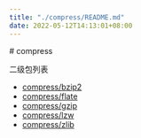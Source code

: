 ```yaml
---
title: "./compress/README.md"
date: 2022-05-12T14:13:01+08:00
---
```

﻿# compress

二级包列表

- [compress/bzip2](bzip2)
- [compress/flate](flate)
- [compress/gzip](gzip)
- [compress/lzw](lzw)
- [compress/zlib](zlib)